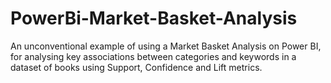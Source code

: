 # PowerBi-Market-Basket-Analysis
An unconventional example of using a Market Basket Analysis on Power BI, for analysing key associations between categories and keywords in a dataset of books using Support, Confidence and Lift metrics.

